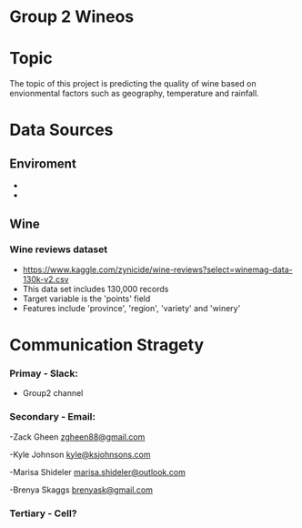 # Group 2 Wineos

# Topic
The topic of this project is predicting the quality of wine based on envionmental factors such as geography, temperature and rainfall.

# Data Sources
## Enviroment
-
-

## Wine
### Wine reviews dataset
- https://www.kaggle.com/zynicide/wine-reviews?select=winemag-data-130k-v2.csv
- This data set includes 130,000 records
- Target variable is the 'points' field
- Features include 'province', 'region', 'variety' and 'winery'


# Communication Stragety

### Primay - Slack:
- Group2 channel

### Secondary - Email:
-Zack Gheen
zgheen88@gmail.com

-Kyle Johnson
kyle@ksjohnsons.com

-Marisa Shideler
marisa.shideler@outlook.com

-Brenya Skaggs
brenyask@gmail.com

### Tertiary - Cell?
